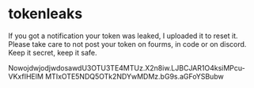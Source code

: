 # tokenleaks
If you got a notification your token was leaked, I uploaded it to reset it. Please take care to not post your token on fourms, in code or on discord. Keep it secret, keep it safe.

NowojdwjodjwdosawdU3OTU3TE4MTUz.X2n8iw.LJBCJAR1O4ksiMPcu-VKxfIHElM
MTIxOTE5NDQ5OTk2NDYwMDMz.bG9s.aGFoYSBubw
